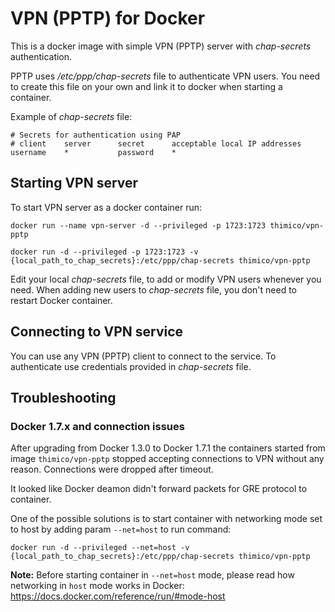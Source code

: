 # VPN (PPTP) for Docker

This is a docker image with simple VPN (PPTP) server with _chap-secrets_ authentication.

PPTP uses _/etc/ppp/chap-secrets_ file to authenticate VPN users.
You need to create this file on your own and link it to docker when starting a container.

Example of _chap-secrets_ file:

````
# Secrets for authentication using PAP
# client    server      secret      acceptable local IP addresses
username    *           password    *
````


## Starting VPN server

To start VPN server as a docker container run:

````
docker run --name vpn-server -d --privileged -p 1723:1723 thimico/vpn-pptp

docker run -d --privileged -p 1723:1723 -v {local_path_to_chap_secrets}:/etc/ppp/chap-secrets thimico/vpn-pptp
````

Edit your local _chap-secrets_ file, to add or modify VPN users whenever you need.
When adding new users to _chap-secrets_ file, you don't need to restart Docker container.

## Connecting to VPN service
You can use any VPN (PPTP) client to connect to the service.
To authenticate use credentials provided in _chap-secrets_ file.


## Troubleshooting 

### Docker 1.7.x and connection issues
After upgrading from Docker 1.3.0 to Docker 1.7.1 the containers started from image `thimico/vpn-pptp` stopped accepting connections to VPN without any reason.
Connections were dropped after timeout. 

It looked like Docker deamon didn't forward packets for GRE protocol to container.

One of the possible solutions is to start container with networking mode set to host by adding param `--net=host` to run command:

````
docker run -d --privileged --net=host -v {local_path_to_chap_secrets}:/etc/ppp/chap-secrets thimico/vpn-pptp
````

**Note:** Before starting container in `--net=host` mode, please read how networking in `host` mode works in Docker:
https://docs.docker.com/reference/run/#mode-host

